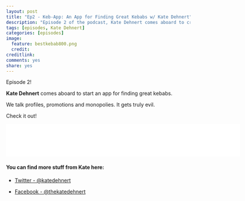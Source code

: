 ```yaml
---
layout: post
title: "Ep2 - Keb-App: An App for Finding Great Kebabs w/ Kate Dehnert"
description: "Episode 2 of the podcast, Kate Dehnert comes aboard to create an app for finding great kebabs"
tags: [episodes, Kate Dehnert]
categories: [episodes]
image:
  feature: bestkebab800.png
  credit:
creditlink:
comments: yes
share: yes
---
```


Episode 2!

**Kate Dehnert** comes aboard to start an app for finding great kebabs.

We talk profiles, promotions and monopolies. It gets truly evil.

Check it out!

<iframe style="border: none" src="//html5-player.libsyn.com/embed/episode/id/4566197/height/90/width/640/theme/custom/autonext/no/thumbnail/yes/autoplay/no/preload/no/no_addthis/no/direction/backward/no-cache/true/render-playlist/no/custom-color/87A93A/" height="90" width="640" scrolling="no"  allowfullscreen webkitallowfullscreen mozallowfullscreen oallowfullscreen msallowfullscreen></iframe>

#### You can find more stuff from Kate here:

+ [Twitter - @katedehnert](https://twitter.com/katedehnert)

+ [Facebook - @thekatedehnert](https://www.facebook.com/thekatedehnert)